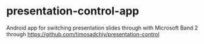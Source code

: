 # presentation-control-app
Android app for switching presentation slides through with Microsoft Band 2 through https://github.com/timosadchiy/presentation-control
